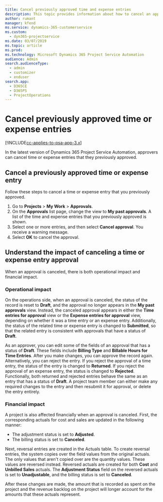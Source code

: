 ```yaml
---
title: Cancel previously approved time and expense entries
description: This topic provides information about how to cancel an approved project time and expense transaction.
author: rumant
manager: kfend
ms.service: dynamics-365-customerservice
ms.custom: 
  - dyn365-projectservice
ms.date: 03/07/2019
ms.topic: article
ms.prod: 
ms.technology: Microsoft Dynamics 365 Project Service Automation
audience: Admin
search.audienceType: 
  - admin
  - customizer
  - enduser
search.app: 
  - D365CE
  - D365PS
  - ProjectOperations
---
```





# Cancel previously approved time or expense entries

[!INCLUDE[cc-applies-to-psa-app-3.x](../includes/cc-applies-to-psa-app-3x.md)]

In the latest version of Dynamics 365 Project Service Automation, approvers can cancel time or expense entries that they previously approved.

## Cancel a previously approved time or expense entry

Follow these steps to cancel a time or expense entry that you previously approved.

1. Go to **Projects** \> **My Work** \> **Approvals**.
2. On the **Approvals** list page, change the view to **My past approvals**. A list of the time and expense entries that you previously approved is shown.
3. Select one or more entries, and then select **Cancel approval**. You receive a warning message.
4. Select **OK** to cancel the approval.

## Understand the impact of canceling a time or expense entry approval

When an approval is canceled, there is both operational impact and financial impact.

### Operational impact

On the operations side, when an approval is canceled, the status of the record is reset to **Draft**, and the approval no longer appears in the **My past approvals** view. Instead, the canceled approval appears in either the **Time entries for approval** view or the **Expense entries for approval** view, depending on whether it was a time entry or an expense entry. Additionally, the status of the related time or expense entry is changed to **Submitted**, so that the related entry is consistent with approvals that have a status of **Draft**.

As an approver, you can edit some of the fields of an approval that has a status of **Draft**. These fields include **Billing Type** and **Billable Hours for Time Entries**. After you make changes, you can approve the record again. Alternatively, you can reject the entry. If you reject the approval of a time entry, the status of the entry is changed to **Returned**. If you reject the approval of an expense entry, the status is changed to **Rejected**. Functionally, both returned and rejected entries behave the same as an entry that has a status of **Draft**. A project team member can either make any required changes to the entry and then resubmit it for approval, or delete the entry entirely.

### Financial impact

A project is also affected financially when an approval is canceled. First, the corresponding actuals for cost and sales are updated in the following manner:

- The adjustment status is set to **Adjusted**.
- The billing status is set to **Canceled**.

Next, reversal entries are created in the Actuals table. To create reversal entries, the system copies over the field values from the original actuals. The only values that aren't copied over are the quantity values. These values are reversed instead. Reversed actuals are created for both **Cost** and **Unbilled Sales** actuals. The **Adjustment Status** field on the reversed actuals is set to **Unadjustable**, and the billing status is set to **Canceled**.

After these changes are made, the amount that is recorded as spent on the project and the revenue backlog on the project will longer account for the amounts that these actuals represent.
